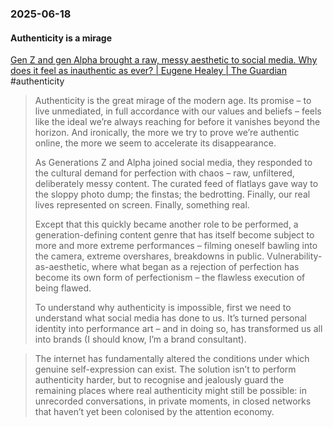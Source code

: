 ### 2025-06-18
#### Authenticity is a mirage
[Gen Z and gen Alpha brought a raw, messy aesthetic to social media. Why does it feel as inauthentic as ever? | Eugene Healey | The Guardian](https://www.theguardian.com/commentisfree/2025/jun/14/gen-z-gen-alpha-social-media-inauthentic-brands) #authenticity

  
> Authenticity is the great mirage of the modern age. Its promise – to live unmediated, in full accordance with our values and beliefs – feels like the ideal we’re always reaching for before it vanishes beyond the horizon. And ironically, the more we try to prove we’re authentic online, the more we seem to accelerate its disappearance.
>
> As Generations Z and Alpha joined social media, they responded to the cultural demand for perfection with chaos – raw, unfiltered, deliberately messy content. The curated feed of flatlays gave way to the sloppy photo dump; the finstas; the bedrotting. Finally, our real lives represented on screen. Finally, something real.
>
> Except that this quickly became another role to be performed, a generation-defining content genre that has itself become subject to more and more extreme performances – filming oneself bawling into the camera, extreme overshares, breakdowns in public. Vulnerability-as-aesthetic, where what began as a rejection of perfection has become its own form of perfectionism – the flawless execution of being flawed.
>
> To understand why authenticity is impossible, first we need to understand what social media has done to us. It’s turned personal identity into performance art – and in doing so, has transformed us all into brands (I should know, I’m a brand consultant).

> The internet has fundamentally altered the conditions under which genuine self-expression can exist. The solution isn’t to perform authenticity harder, but to recognise and jealously guard the remaining places where real authenticity might still be possible: in unrecorded conversations, in private moments, in closed networks that haven’t yet been colonised by the attention economy.